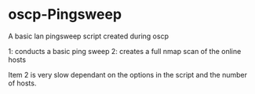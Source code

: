 # oscp-Pingsweep

A basic lan pingsweep script created during oscp

1: conducts a basic ping sweep
2: creates a full nmap scan of the online hosts

Item 2 is very slow dependant on the options in the script and the number of hosts.

